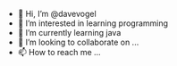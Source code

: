 - 👋 Hi, I’m @davevogel
- 👀 I’m interested in learning programming
- 🌱 I’m currently learning java
- 💞️ I’m looking to collaborate on ...
- 📫 How to reach me ...

<!---
davevogel/davevogel is a ✨ special ✨ repository because its `README.md` (this file) appears on your GitHub profile.
You can click the Preview link to take a look at your changes.
--->
